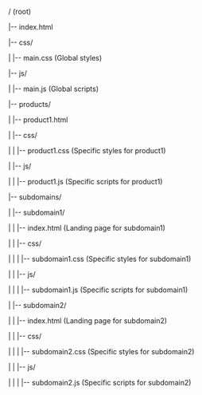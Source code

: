 / (root)

|-- index.html

|-- css/

|     |-- main.css (Global styles)

|-- js/

|     |-- main.js (Global scripts)

|-- products/

|     |-- product1.html

|     |-- css/

|     |     |-- product1.css (Specific styles for product1)

|     |-- js/

|     |     |-- product1.js (Specific scripts for product1)

|-- subdomains/

|     |-- subdomain1/

|     |     |-- index.html (Landing page for subdomain1)

|     |     |-- css/

|     |     |     |-- subdomain1.css (Specific styles for subdomain1)

|     |     |-- js/

|     |     |     |-- subdomain1.js (Specific scripts for subdomain1)

|       |-- subdomain2/

|       |       |-- index.html (Landing page for subdomain2)

|       |       |-- css/

|       |       |       |-- subdomain2.css (Specific styles for subdomain2)

|       |       |-- js/

|       |       |       |-- subdomain2.js (Specific scripts for subdomain2)
